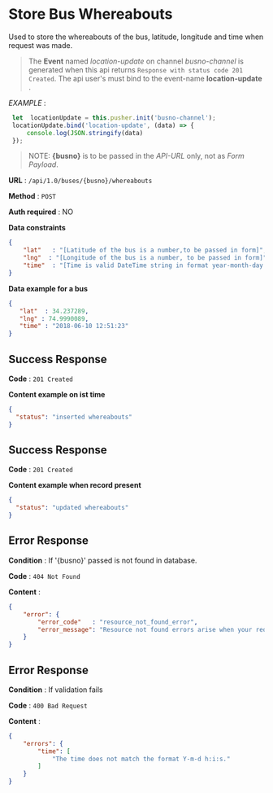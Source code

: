 # Store Bus Whereabouts
Used to store the whereabouts of the bus, latitude, longitude and time when request was made.

> The **Event** named *location-update* on channel *busno-channel* is generated when this api returns `Response with status code 201 Created`.
> The api user's must bind to the event-name **location-update** .
>
*EXAMPLE* :
 ```typescript
  let  locationUpdate = this.pusher.init('busno-channel');
  locationUpdate.bind('location-update', (data) => {
      console.log(JSON.stringify(data)
  });
```
>
>NOTE: **{busno}** is to be passed in the *API-URL* only, not as *Form Payload*.

**URL** : `/api/1.0/buses/{busno}/whereabouts`

**Method** : `POST`

**Auth required** : NO

**Data constraints**

```json
{
    "lat"   : "[Latitude of the bus is a number,to be passed in form]",
    "lng"  : "[Longitude of the bus is a number, to be passed in form]",
    "time"  : "[Time is valid DateTime string in format year-month-day hour:min:sec, to be passed in form]"
}
```

**Data example for a bus**

```json
{
   "lat"  : 34.237289,
   "lng" : 74.9990089,
   "time" : "2018-06-10 12:51:23"
}
```

## Success Response

**Code** : `201 Created`

**Content example on ist time**

```json
{
  "status": "inserted whereabouts"
}
```
## Success Response

**Code** : `201 Created`

**Content example when record present**

```json
{
  "status": "updated whereabouts"
}
```
## Error Response

**Condition** : If '{busno}'  passed is not found in database.

**Code** : `404 Not Found`

**Content** :

```json
{
    "error": {
        "error_code"   : "resource_not_found_error",
        "error_message": "Resource not found errors arise when your request is trying to access the resources not found in datbase."
    }
}
```
## Error Response

**Condition** : If validation fails

**Code** : `400 Bad Request`

**Content** :

```json
{
    "errors": {
        "time": [
            "The time does not match the format Y-m-d h:i:s."
        ]
    }
}
```
